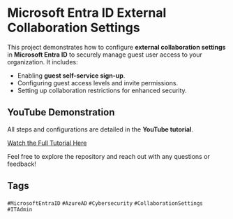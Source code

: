 # Microsoft Entra ID External Collaboration Settings  

This project demonstrates how to configure **external collaboration settings** in **Microsoft Entra ID** to securely manage guest user access to your organization. It includes:  
- Enabling **guest self-service sign-up**.  
- Configuring guest access levels and invite permissions.  
- Setting up collaboration restrictions for enhanced security.  

## YouTube Demonstration  

All steps and configurations are detailed in the **YouTube tutorial**.  

[Watch the Full Tutorial Here](https://youtu.be/ZSEk_FXOis0)  

Feel free to explore the repository and reach out with any questions or feedback!  

## Tags  
`#MicrosoftEntraID` `#AzureAD` `#Cybersecurity` `#CollaborationSettings` `#ITAdmin`
